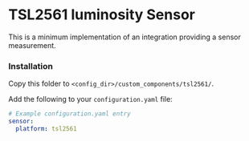 # TSL2561 luminosity Sensor

This is a minimum implementation of an integration providing a sensor measurement.

### Installation

Copy this folder to `<config_dir>/custom_components/tsl2561/`.

Add the following to your `configuration.yaml` file:

```yaml
# Example configuration.yaml entry
sensor:
  platform: tsl2561
```